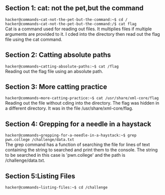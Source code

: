 ## Section 1: cat: not the pet,but the command
`hacker@commands~cat-not-the-pet-but-the-command:~$ cd /`
<br/>
`hacker@commands~cat-not-the-pet-but-the-command:/$ cat flag`
<br/>
Cat is a command used for reading out files. It multiplies files if multiple arguments are provided to it. I cded into the directory then read out the flag file using the cat command.
## Section 2: Catting absolute paths
`hacker@commands~catting-absolute-paths:~$ cat /flag`
<br/>
Reading out the flag file using an absolute path.
## Section 3: More catting practice
`hacker@commands~more-catting-practice:~$ cat /usr/share/xml-core/flag`
<br/>
Reading out the file without cding into the directory. The flag was hidden in a different directory. It was in the file /usr/share/xml-core/flag.
## Section 4: Grepping for a needle in a haystack
`hacker@commands~grepping-for-a-needle-in-a-haystack:~$ grep pwn.college /challenge/data.txt`
<br/>
The grep command has a function of searching  the file for lines of text containing the string to searched and print them to the console. The string to be searched in this case is 'pwn.college' and the path is /challenge/data.txt.
## Section 5:Listing Files
`hacker@commands~listing-files:~$ cd /challenge`

